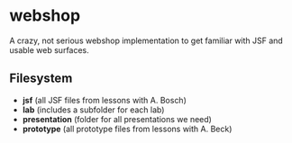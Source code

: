 webshop
=======

A crazy, not serious webshop implementation to get familiar with JSF and usable web surfaces.

## Filesystem
+ __jsf__ (all JSF files from lessons with A. Bosch)
+ __lab__ (includes a subfolder for each lab)
+ __presentation__ (folder for all presentations we need)
+ __prototype__ (all prototype files from lessons with A. Beck)

